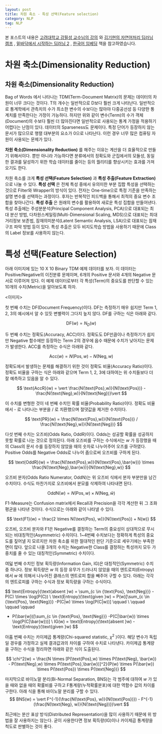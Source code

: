 ```yaml
---
layout: post
title: 차원 축소 - 특성 선택(Feature selection)
category: NLP
tag: NLP
---
```




본 포스트의 내용은 [고려대학교 강필성 교수님의 강의](https://www.youtube.com/watch?v=pXCHYq6PXto&list=PLetSlH8YjIfVzHuSXtG4jAC2zbEAErXWm) 와 [김기현의 자연어처리 딥러닝 캠프](http://www.yes24.com/Product/Goods/74802622) , [밑바닥에서 시작하는 딥러닝 2](http://www.yes24.com/Product/Goods/72173703) , [한국어 임베딩](http://m.yes24.com/goods/detail/78569687) 책을 참고하였습니다.



# 차원 축소(Dimensionality Reduction)

## 차원 축소(Dimensionality Reduction)

Bag of Words 에서 나타나는 TDM(Term-Document Matrix)의 문제는 데이터의 차원이 너무 크다는 것이다. T의 개수는 일반적으로 D보다 훨씬 크게 나타난다. 일반적으로 통계학에서 관측치의 수가 최소한 변수의 수보다는 많아야 다중공선성 등 다양한 통계치를 만족한다는 가정이 가능하다. 하지만 위와 같이 변수(Term)의 수가 객체(Document)의 수보다 훨씬 더 많아진다면 일반적으로 사용되는 통계 가정을 적용하기 어렵다는 난점이 있다. 데이터의 Sparseness도 문제이다. 특정 단어가 등장하지 않는 문서가 많으므로 행렬 대부분의 요소가 0으로 나타난다. 이런 경우 너무 많은 컴퓨팅 자원이 사용되는 문제가 있다.

**차원 축소(Dimensionality Reduction)** 를 해주는 이유는 계산을 더 효율적으로 만들기 위해서이다. 뿐만 아니라 가능하다면 분류에서의 정확도와 군집에서의 모듈성, 동일한 결과를 달성하기 위한 학습 데이터를 줄이는 등의 퀄리티를 향상시키는 효과를 가져오기도 한다. 

차원 축소를 크게 **특성 선택(Feature Selection)** 과 **특성 추출(Feature Extraction)** 으로 나눌 수 있다. **특성 선택** 은 전체 특성 중에서 유의미한 부분 집합 특성을 선택하는 것으로 Filter와 Wrapper의 방식이 있다. 전자는 One-time으로 특정 기준을 만족하는 설명 변수를 선택하는 과정이다. 후자는 반복적인 피드백을 통해서 최적의 중요 변수 조합을 찾아나간다. **특성 추출** 은 원래의 변수를 활용하여 새로운 특성 집합을 만들어낸다. 특성 추출에는 주성분분석(Principal Component Analysis, PCA)으로 대표되는 최대 분산 방법, 다차원스케일링(Multi-Dimensional Scaling, MDS)으로 대표되는 최대 거리정보 보존법, 잠재의미분석(Latent Semantic Analysis, LSA)으로 대표되는 잠재구조 파악 방법 등이 있다. 특성 추출은 모두 비지도학습 방법을 사용하기 때문에 Class의 Label 정보를 사용하지 않는다.



# 특성 선택(Feature Selection)

아래 이미지에 있는 10 X 10 Binary TDM 예제 데이터를 보자. 이 데이터는 Positive/Negative의 이진분류 문제이며, 6개의 Positive 문서와 4개의 Negative 문서로 이루어져 있다. 이 예제 데이터로부터 각 특성(Term)의 중요도를 판단할 수 있는 10개의 수치(Metric)을 알아보도록 하자.

<이미지>

첫 번째 수치는 DF(Document Frequency)이다. DF는 측정하기 매우 쉽지만 Term 1, 2, 3의 예시에서 알 수 있듯 변별력이 그다지 높지 않다. DF를 구하는 식은 아래와 같다.


$$
\text{DF}(w) = N_D(w)
$$


두 번째 수치는 정확도(Accuracy, ACC)이다. 정확도도 DF만큼이나 측정하기가 쉽지만 Negative 함수에만 등장하는 Term 2의 경우에 음수 때문에 수치가 낮아지는 문제가 발생한다. ACC를 측정하는 수식은 아래와 같다.


$$
\text{Acc}(w) = N(\text{Pos},w) - N(\text{Neg}, w)
$$


정확도에서 발생하는 문제를 해결하기 위한 것이 정확도 비율(Accuracy Ratio)이다. 정확도 비율을 구하는 식은 아래와 같으며 Term 1, 2, 3에 대하여는 위 수치들보다 더 잘 예측하고 있음을 알 수 있다.


$$
\text{AccR}(w) = \vert \frac{N(\text{Pos},w)}{N(\text{Pos})} - \frac{N(\text{Neg},w)}{N(\text{Neg})}\vert
$$


이 수치를 변형한 것이 네 번째 수치인 확률 비율(Probability Ratio)이다. 정확도 비율에서 - 로 나타나는 부분을 / 로 치환했으며 절댓값을 제거한 수치이다.


$$
\text{PR}(w) = \frac{N(\text{Pos},w)}{N(\text{Pos})} / \frac{N(\text{Neg},w)}{N(\text{Neg})}
$$


다섯 번째 수치는 오즈비(Odds Ratio, OddR)이다. Odds는 성공할 확률을 성공하지 못할 확률로 나눈 것으로 정의된다. 아래 오즈비를 구하는 수식에서는 $w$ 가 등장했을 때의 Class의 문서 수를 등장하지 않았을 때의 숫자로 나누어주어 오즈를 구하였다. Positive Odds를 Negative Odds로 나누어 줌으로써 오즈비를 구하게 된다.


$$
\text{OddR}(w) = \frac{N(\text{Pos},w)}{N(\text{Pos},\bar{w})} \times \frac{N(\text{Neg},\bar{w})}{N(\text{Neg},w)}
$$


오즈비 분자(Odds Ratio Numerator, OddN)는 위 오즈비 식에서 분자 부분만을 남긴 수치이다. 수식도 마찬가지로 오즈비에서 분모를 삭제하여 나타내면 된다.


$$
\text{OddN}(w) = N(\text{Pos},w) \times N(\text{Neg},\bar{w})
$$


F1-Measure는 Confusion matrix에서 Recall과 Precision을 각각 계산한 뒤 그 조화평균을 나타낸 것이다. 수식으로는 아래와 같이 나타낼 수 있다.


$$
\text{F1}(w) = \frac{2 \times N(\text{Pos}, w)}{N(\text{Pos}) + N(w)}
$$


오즈비, 오즈비 분자와 F1은 Negative를 결정하는 Term의 중요성이 상대적으로 무시되는 비대칭적인(Asymmetric) 수치이다. 1~4번째 수치보다는 정확하게 특성의 중요도를 짚어낼 지 모르지만 차원 축소를 위한 절대적인 판단 기준으로 세우기에는 부족한 면이 많다. 앞으로 나올 3개의 수치는 Negative한 Class를 결정하는 특성까지 모두 가중치를 줄 수 있는 대칭적인(Symmetric) 수치이다.

여덟 번째 수치인 정보 획득량(Information Gain, IG)은 대칭적인(Symmetric) 수치 중 하나다. 정보 획득량은 $w$ 의 등장 유무가 드러나지 않았을 때의 엔트로피(Entropy)에서 $w$ 에 의해서 나누어진 클래스의 엔트로피 합을 빼주어 구할 수 있다. 아래는 각각의 엔트로피를 구하는 수식과 정보 획득량을 구하는 수식이다.


$$
\text{Entropy}(\text{absent }w) = \sum_{c \in \{\text{Pos}, \text{Neg}\}} -P(C) \times \log(P(C)) \\
\text{Entropy}(\text{given }w) = P(w)[\sum_{c \in \{\text{Pos}, \text{Neg}\}} -P(C|w) \times \log(P(C|w))] \qquad \\ \qquad \qquad \qquad
+ P(\bar{w})[\sum_{c \in \{\text{Pos}, \text{Neg}\}} -P(C|\bar{w}) \times \log(P(C|\bar{w}))] \\
IG(w) = \text{Entropy}(\text{absent }w) - \text{Entropy}(\text{given }w)
$$


아홉 번째 수치는 카이제곱 통계량(Chi-squared statistic, $\chi^2$ )이다. 해당 변수가 독립일 경우를 가정하고 실제 결과값과의 차이를 구하여 수치로 나타낸다. 카이제곱 통계량을 구하는 수식을 정리하면 아래와 같은 식이 도출된다.


$$
\chi^2(w) = \frac{N \times [P(\text{Pos},w) \times P(\text{Neg}, \bar{w}) - P(\text{Neg},w) \times P(\text{Pos},\bar{w})]^2}{P(w) \times P(\bar{w}) \times P(\text{Pos}) \times P(\text{Neg})}
$$

마지막으로 바이노말 분리(Bi-Normal Separation, BNS)는 각 범주에 대하여 $w$ 가 있을 때와 없을 때의 확률비를 구하고 F통계량(누적확률분포)에 대한 역함수 값의 차이를 구한다. 아래 식을 통해 바이노말 분리를 구할 수 있다.
$$
BNS(w) = \vert F^{-1}(\frac{N(\text{Pos}, w)}{N(\text{Pos})}) - F^{-1}(\frac{N(\text{Neg}, w)}{N(\text{Neg})})\vert
$$


최근에는 분산 표상 방식(Distributed Representation)을 많이 사용하기 때문에 위 방법을 잘 사용하지는 않는다. 굳이 사용한다면 정보 획득량(IG)이나 카이제곱 통계량을 척도로 판별하는 것이 좋다.
